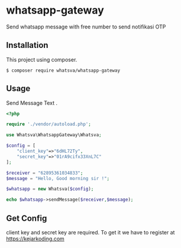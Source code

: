 # whatsapp-gateway
Send whatsapp message with free number to send notifikasi OTP

## Installation
This project using composer.
```
$ composer require whatsva/whatsapp-gateway
```

## Usage
Send Message Text .
```php
<?php

require './vendor/autoload.php';

use Whatsva\WhatsappGateway\Whatsva;

$config = [
    "client_key"=>"6dHL72Ty",
    "secret_key"=>"01rA9cifx33XnL7C"
];

$receiver = "62895361034833";
$message = "Hello, Good morning sir !";

$whatsapp = new Whatsva($config);

echo $whatsapp->sendMessage($receiver,$message);

```

## Get Config 
client key and secret key are required.
To get it we have to register at https://kejarkoding.com